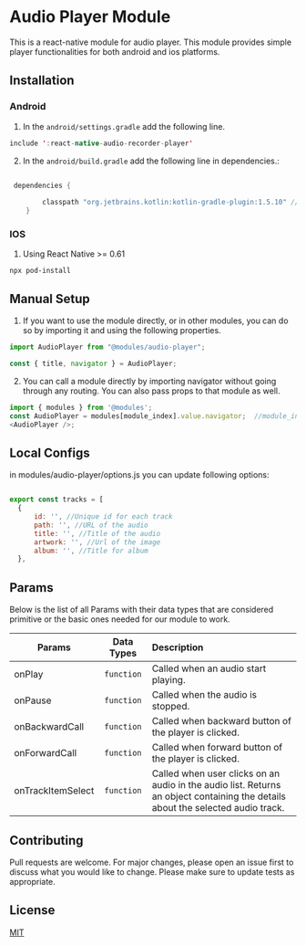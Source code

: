 # Audio Player Module
This is a react-native module for audio player. This module provides simple player functionalities for both android and ios platforms.


## Installation
### Android
1. In the `android/settings.gradle` add the following line.

```java
include ':react-native-audio-recorder-player'
```

2. In the `android/build.gradle` add the following line in dependencies.:

```java

 dependencies {
    
        classpath "org.jetbrains.kotlin:kotlin-gradle-plugin:1.5.10" //
    }

```


### IOS
1. Using React Native >= 0.61

```
npx pod-install
```


## Manual Setup
1. If you want to use the module directly, or in other modules, you can do so by importing it and using the following properties.

```javascript
import AudioPlayer from "@modules/audio-player";

const { title, navigator } = AudioPlayer;
```

2. You can call a module directly by importing navigator without going through any routing. You can also pass props to that module as well.

```javascript
import { modules } from '@modules';
const AudioPlayer = modules[module_index].value.navigator;  //module_index : position of the module in modules folder
<AudioPlayer />;
```
## Local Configs
in modules/audio-player/options.js you can update following options:

```javascript

export const tracks = [
  {
      id: '', //Unique id for each track
      path: '', //URL of the audio
      title: '', //Title of the audio
      artwork: '', //Url of the image
      album: '', //Title for album
  },
```

## Params

Below is the list of all Params with their data types that are considered primitive or the basic ones needed for our module to work.

| Params              | Data Types         | Description                                                       |
| --------------------|:------------------:|:---------------------------------------------------------------|
| onPlay              | `function` | Called when an audio start playing.                     |
| onPause             | `function` | Called when the audio is stopped.   |
| onBackwardCall      | `function` | Called when backward button of the player is clicked.    |
| onForwardCall       | `function` | Called when forward button of the player is clicked.   |
| onTrackItemSelect   | `function` | Called when user clicks on an audio in the audio list. Returns an object containing the details about the selected audio track. |


## Contributing

Pull requests are welcome. For major changes, please open an issue first to discuss what you would like to change.
Please make sure to update tests as appropriate.

## License

[MIT](https://choosealicense.com/licenses/mit/)
